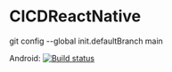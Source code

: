 # CICDReactNative

git config --global init.defaultBranch main

Android: [![Build status](https://build.appcenter.ms/v0.1/apps/8c5d1f9e-7355-4060-a37b-ec3c03cfd4d0/branches/dev/badge)](https://appcenter.ms)
